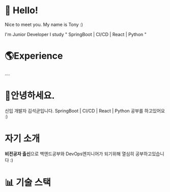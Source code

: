 # 👋 Hello!
Nice to meet you. My name is Tony :)

I'm Junior Developer 
I study " SpringBoot | CI/CD | React | Python "

# 🌎Experience
....

# 👋안녕하세요.
신입 개발자 김석균입니다. SpringBoot | CI/CD | React | Python 공부를 하고있어요 :)

# 자기 소개
<strong>비전공자 출신</strong>으로 백엔드공부와 DevOps엔지니어가 되기위해 열심히 공부하고있습니다 :)

# 📊 기술 스택

